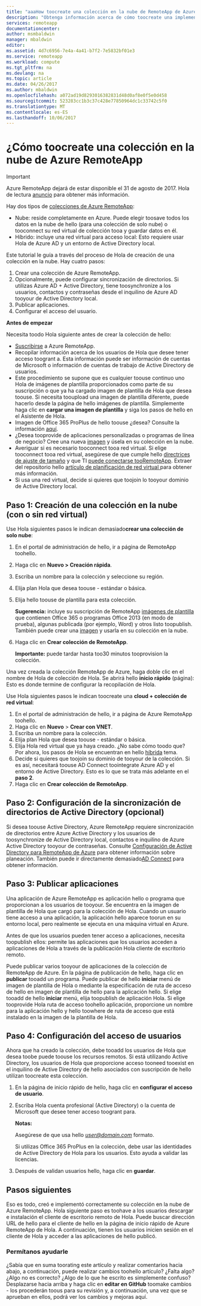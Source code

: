 ```yaml
---
title: "aaaHow toocreate una colección en la nube de RemoteApp de Azure | Documentos de Microsoft"
description: "Obtenga información acerca de cómo toocreate una implementación de RemoteApp de Azure que guarda los datos en Hola nube de Azure."
services: remoteapp
documentationcenter: 
author: msmbaldwin
manager: mbaldwin
editor: 
ms.assetid: 4d7c6956-7e4a-4a41-b7f2-7e5832bf01e3
ms.service: remoteapp
ms.workload: compute
ms.tgt_pltfrm: na
ms.devlang: na
ms.topic: article
ms.date: 04/26/2017
ms.author: mbaldwin
ms.openlocfilehash: a072ad19d8293016382831d48d0af8e0f5e0d458
ms.sourcegitcommit: 523283cc1b3c37c428e77850964dc1c33742c5f0
ms.translationtype: MT
ms.contentlocale: es-ES
ms.lasthandoff: 10/06/2017
---
```

# <a name="how-toocreate-a-cloud-collection-of-azure-remoteapp"></a>¿Cómo toocreate una colección en la nube de Azure RemoteApp
> [!IMPORTANT]
> Azure RemoteApp dejará de estar disponible el 31 de agosto de 2017. Hola de lectura [anuncio](https://go.microsoft.com/fwlink/?linkid=821148) para obtener más información.
> 
> 

Hay dos tipos de [colecciones de Azure RemoteApp](remoteapp-collections.md): 

* Nube: reside completamente en Azure. Puede elegir toosave todos los datos en la nube de hello (para una colección de solo nube) o tooconnect su red virtual de colección tooa y guardar datos en él.   
* Híbrido: incluye una red virtual para acceso local: Esto requiere usar Hola de Azure AD y un entorno de Active Directory local.

Este tutorial le guía a través del proceso de Hola de creación de una colección en la nube. Hay cuatro pasos: 

1. Crear una colección de Azure RemoteApp.
2. Opcionalmente, puede configurar sincronización de directorios. Si utilizas Azure AD + Active Directory, tiene toosynchronize a los usuarios, contactos y contraseñas desde el inquilino de Azure AD tooyour de Active Directory local.
3. Publicar aplicaciones.
4. Configurar el acceso del usuario.

**Antes de empezar**

Necesita toodo Hola siguiente antes de crear la colección de hello:

* [Suscribirse](https://azure.microsoft.com/services/remoteapp/) a Azure RemoteApp. 
* Recopilar información acerca de los usuarios de Hola que desee tener acceso toogrant a. Esta información puede ser información de cuentas de Microsoft o información de cuentas de trabajo de Active Directory de usuarios.
* Este procedimiento se supone que es cualquier toouse continuo uno Hola de imágenes de plantilla proporcionados como parte de su suscripción o que ya ha cargado imagen de plantilla de Hola que desea toouse. Si necesita tooupload una imagen de plantilla diferente, puede hacerlo desde la página de hello imágenes de plantilla. Simplemente haga clic en **cargar una imagen de plantilla** y siga los pasos de hello en el Asistente de Hola. 
* Imagen de Office 365 ProPlus de hello toouse ¿desea? Consulte la información [aquí](remoteapp-officesubscription.md).
* ¿Desea tooprovide de aplicaciones personalizadas o programas de línea de negocio? Cree una nueva [imagen](remoteapp-imageoptions.md) y úsela en su colección en la nube.
* Averiguar si es necesario tooconnect tooa red virtual. Si elige tooconnect tooa red virtual, asegúrese de que cumple hello [directrices de ajuste de tamaño](remoteapp-vnetsizing.md) y que TI [puede conectarse tooRemoteApp](remoteapp-vnet.md). Extraer del repositorio hello [artículo de planificación de red virtual ](remoteapp-planvnet.md)para obtener más información.
* Si usa una red virtual, decide si quieres que toojoin lo tooyour dominio de Active Directory local.

## <a name="step-1-create-a-cloud-collection---with-or-without-a-vnet"></a>Paso 1: Creación de una colección en la nube (con o sin red virtual)
Use Hola siguientes pasos le indican demasiado**crear una colección de solo nube**:

1. En el portal de administración de hello, ir a página de RemoteApp toohello.
2. Haga clic en **Nuevo > Creación rápida**.
3. Escriba un nombre para la colección y seleccione su región.
4. Elija plan Hola que desea toouse - estándar o básica.
5. Elija hello toouse de plantilla para esta colección. 
   
    **Sugerencia:** incluye su suscripción de RemoteApp [imágenes de plantilla](remoteapp-images.md) que contienen Office 365 o programas Office 2013 (en modo de prueba), algunas publicada (por ejemplo, Word) y otros listo toopublish. También puede crear una [imagen](remoteapp-imageoptions.md) y usarla en su colección en la nube.
6. Haga clic en **Crear colección de RemoteApp**.
   
    **Importante:** puede tardar hasta too30 minutos tooprovision la colección.

Una vez creada la colección RemoteApp de Azure, haga doble clic en el nombre de Hola de colección de Hola. Se abrirá hello **inicio rápido** (página): Esto es donde termine de configurar la recopilación de Hola.

Use Hola siguientes pasos le indican toocreate una **cloud + colección de red virtual**:

1. En el portal de administración de hello, ir a página de Azure RemoteApp toohello.
2. Haga clic en **Nuevo** > **Crear con VNET**.
3. Escriba un nombre para la colección.
4. Elija plan Hola que desea toouse - estándar o básica.
5. Elija Hola red virtual que ya haya creado. ¿No sabe cómo toodo que? Por ahora, los pasos de Hola se encuentran en hello [híbrida](remoteapp-create-hybrid-deployment.md) tema.
6. Decide si quieres que toojoin su dominio de tooyour de la colección. Si es así, necesitará toouse AD Connect toointegrate Azure AD y el entorno de Active Directory. Esto es lo que se trata más adelante en el **paso 2**.
7. Haga clic en **Crear colección de RemoteApp**.

## <a name="step-2-configure-active-directory-directory-synchronization-optional"></a>Paso 2: Configuración de la sincronización de directorios de Active Directory (opcional)
Si desea toouse Active Directory, Azure RemoteApp requiere sincronización de directorios entre Azure Active Directory y los usuarios de toosynchronize de Active Directory local, contactos e inquilino de Azure Active Directory tooyour de contraseñas. Consulte [Configuración de Active Directory para RemoteApp de Azure](remoteapp-ad.md) para obtener información sobre planeación. También puede ir directamente demasiado[AD Connect](https://blogs.technet.microsoft.com/enterprisemobility/2014/08/04/connecting-ad-and-azure-ad-only-4-clicks-with-azure-ad-connect/) para obtener información.

## <a name="step-3-publish-apps"></a>Paso 3: Publicar aplicaciones
Una aplicación de Azure RemoteApp es aplicación hello o programa que proporcionan a los usuarios de tooyour. Se encuentra en la imagen de plantilla de Hola que cargó para la colección de Hola. Cuando un usuario tiene acceso a una aplicación, la aplicación hello aparece toorun en su entorno local, pero realmente se ejecuta en una máquina virtual en Azure. 

Antes de que los usuarios pueden tener acceso a aplicaciones, necesita toopublish ellos: permite las aplicaciones que los usuarios acceden a aplicaciones de Hola a través de la publicación Hola cliente de escritorio remoto.

Puede publicar varios tooyour de aplicaciones de la colección de RemoteApp de Azure. En la página de publicación de hello, haga clic en **publicar** tooadd un programa. Puede publicar de hello **iniciar** menú de imagen de plantilla de Hola o mediante la especificación de ruta de acceso de hello en imagen de plantilla de hello para la aplicación hello. Si elige tooadd de hello **iniciar** menú, elija toopublish de aplicación Hola. Si elige tooprovide Hola ruta de acceso toohello aplicación, proporcione un nombre para la aplicación hello y hello toowhere de ruta de acceso que está instalado en la imagen de la plantilla de Hola.

## <a name="step-4-configure-user-access"></a>Paso 4: Configuración del acceso de usuarios
Ahora que ha creado la colección, debe tooadd los usuarios de Hola que desea toobe puede toouse los recursos remotos. Si está utilizando Active Directory, los usuarios de Hola que proporcione acceso tooneed tooexist en el inquilino de Active Directory de hello asociados con suscripción de hello utilizan toocreate esta colección.

1. En la página de inicio rápido de hello, haga clic en **configurar el acceso de usuario**. 
2. Escriba Hola cuenta profesional (Active Directory) o la cuenta de Microsoft que desee tener acceso toogrant para.
   
   **Notas:** 
   
   Asegúrese de que usa hello  *user@domain.com*  formato.
   
   Si utilizas Office 365 ProPlus en la colección, debe usar las identidades de Active Directory de Hola para los usuarios. Esto ayuda a validar las licencias. 
3. Después de validan usuarios hello, haga clic en **guardar**.

## <a name="next-steps"></a>Pasos siguientes
Eso es todo, creó e implementó correctamente su colección en la nube de Azure RemoteApp. Hola siguiente paso es toohave a los usuarios descargar e instalación el cliente de escritorio remoto de Hola. Puede buscar dirección URL de hello para el cliente de hello en la página de inicio rápido de Azure RemoteApp de Hola. A continuación, tienen los usuarios inicien sesión en el cliente de Hola y acceder a las aplicaciones de hello publicó.

### <a name="help-us-help-you"></a>Permítanos ayudarle
¿Sabía que en suma toorating este artículo y realizar comentarios hacia abajo, a continuación, puede realizar cambios toohello artículo? ¿Falta algo? ¿Algo no es correcto? ¿Algo de lo que he escrito es simplemente confuso? Desplazarse hacia arriba y haga clic en **editar en GitHub** toomake cambios - los procederán toous para su revisión y, a continuación, una vez que se aprueban en ellos, podrá ver los cambios y mejoras aquí.

